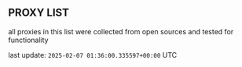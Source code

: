 ## PROXY LIST

all proxies in this list were collected from open sources and tested for functionality

last update: `2025-02-07 01:36:00.335597+00:00` UTC